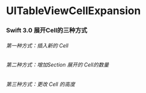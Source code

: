 # UITableViewCellExpansion
### Swift 3.0 展开Cell的三种方式
###### 第一种方式：插入新的 Cell
###### 第二种方式：增加Section 展开的 Cell的数量
###### 第三种方式：更改 Cell 的高度
